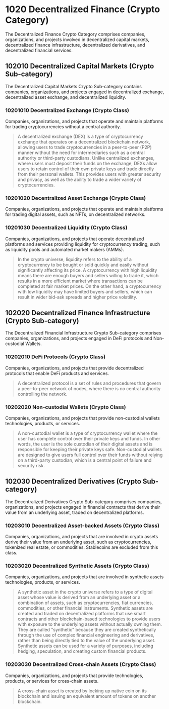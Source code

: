 # 1020 Decentralized Finance (Crypto Category)

The Decentralized Finance Crypto Category comprises companies, organizations, and projects involved in decentralized capital markets, decentralized finance infrastructure, decentralized derivatives, and decentralized financial services.



## 102010 Decentralized Capital Markets (Crypto Sub-category)

The Decentralized Capital Markets Crypto Sub-category contains companies, organizations, and projects engaged in decentralized exchange, decentralized asset exchange, and decentralized liquidity.

### 10201010 Decentralized Exchange (Crypto Class)

Companies, organizations, and projects that operate and maintain platforms for trading cryptocurrencies without a central authority.

> A decentralized exchange (DEX) is a type of cryptocurrency exchange that operates on a decentralized blockchain network, allowing users to trade cryptocurrencies in a peer-to-peer (P2P) manner without the need for intermediaries such as a central authority or third-party custodians. Unlike centralized exchanges, where users must deposit their funds on the exchange, DEXs allow users to retain control of their own private keys and trade directly from their personal wallets. This provides users with greater security and privacy, as well as the ability to trade a wider variety of cryptocurrencies.

### 10201020 Decentralized Asset Exchange (Crypto Class)

Companies, organizations, and projects that operate and maintain platforms for trading digital assets, such as NFTs, on decentralized networks.

### 10201030 Decentralized Liquidity (Crypto Class)

Companies, organizations, and projects that operate decentralized platforms and services providing liquidity for cryptocurrency trading, such as liquidity pools and automated market makers (AMMs).

> In the crypto universe, liquidity refers to the ability of a cryptocurrency to be bought or sold quickly and easily without significantly affecting its price. A cryptocurrency with high liquidity means there are enough buyers and sellers willing to trade it, which results in a more efficient market where transactions can be completed at fair market prices. On the other hand, a cryptocurrency with low liquidity may have limited buyers and sellers, which can result in wider bid-ask spreads and higher price volatility.





## 102020 Decentralized Finance Infrastructure (Crypto Sub-category)

The Decentralized Financial Infrastructure Crypto Sub-category comprises companies, organizations, and projects engaged in DeFi protocols and Non-custodial Wallets. &#x20;

### 10202010 DeFi Protocols (Crypto Class)

Companies, organizations, and projects that provide decentralized protocols that enable DeFi products and services.

> A decentralized protocol is a set of rules and procedures that govern a peer-to-peer network of nodes, where there is no central authority controlling the network.

### 10202020 Non-custodial Wallets (Crypto Class)

Companies, organizations, and projects that provide non-custodial wallets technologies, products, or services.&#x20;

> A non-custodial wallet is a type of cryptocurrency wallet where the user has complete control over their private keys and funds. In other words, the user is the sole custodian of their digital assets and is responsible for keeping their private keys safe. Non-custodial wallets are designed to give users full control over their funds without relying on a third-party custodian, which is a central point of failure and security risk.





## 102030 Decentralized Derivatives (Crypto Sub-category)

The Decentralized Derivatives Crypto Sub-category comprises companies, organizations, and projects engaged in financial contracts that derive their value from an underlying asset, traded on decentralized platforms.

### 10203010 Decentralized Asset-backed Assets (Crypto Class)

Companies, organizations, and projects that are involved in crypto assets derive their value from an underlying asset, such as cryptocurrencies, tokenized real estate, or commodities. Stablecoins are excluded from this class.

### 10203020 Decentralized Synthetic Assets (Crypto Class)

Companies, organizations, and projects that are involved in synthetic assets technologies, products, or services.

> A synthetic asset in the crypto universe refers to a type of digital asset whose value is derived from an underlying asset or a combination of assets, such as cryptocurrencies, fiat currencies, commodities, or other financial instruments. Synthetic assets are created and traded on decentralized platforms that use smart contracts and other blockchain-based technologies to provide users with exposure to the underlying assets without actually owning them. They are called "synthetic" because they are created synthetically through the use of complex financial engineering and derivatives, rather than being directly tied to the value of the underlying asset. Synthetic assets can be used for a variety of purposes, including hedging, speculation, and creating custom financial products.

### 10203030 Decentralized Cross-chain Assets (Crypto Class)

Companies, organizations, and projects that provide technologies, products, or services for cross-chain assets.

> A  cross-chain asset is created by locking up native coin on its blockchain and issuing an equivalent amount of tokens on another blockchain.
